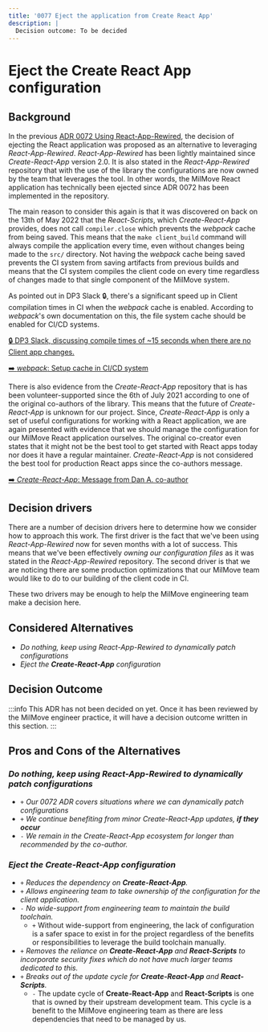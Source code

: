 ```yaml
---
title: '0077 Eject the application from Create React App'
description: |
  Decision outcome: To be decided
---
```


# Eject the Create React App configuration

<!-- **User Story:** *[ticket/issue-number]* -->

## Background

In the previous [ADR 0072 Using React-App-Rewired][adr-0072], the decision of
ejecting the React application was proposed as an alternative to leveraging
_React-App-Rewired_. _React-App-Rewired_ has been lightly maintained since
_Create-React-App_ version 2.0. It is also stated in the _React-App-Rewired_
repository that with the use of the library the configurations are now owned by
the team that leverages the tool. In other words, the MilMove React application
has technically been ejected since ADR 0072 has been implemented in the
repository.

[adr-0072]: ./0072-using-react-app-rewired.md

The main reason to consider this again is that it was discovered on back on the
13th of May 2022 that the _React-Scripts_, which _Create-React-App_ provides,
does not call `compiler.close` which prevents the *webpack* cache from being
saved. This means that the `make client_build` command will always compile the
application every time, even without changes being made to the `src/` directory.
Not having the *webpack* cache being saved prevents the CI system from saving artifacts from previous builds and means
that the CI system compiles the client code on every time regardless of changes
made to that single component of the MilMove system.

As pointed out in DP3 Slack 🔒, there's a significant speed up in Client
compilation times in CI when the *webpack* cache is enabled. According to
*webpack*'s own documentation on this, the file system cache should be enabled
for CI/CD systems.

[🔒 DP3 Slack, discussing compile times of ~15 seconds when there are no Client app changes.](https://ustcdp3.slack.com/archives/CTQQJD3G8/p1672775265604429)

[➡️  *webpack*: Setup cache in CI/CD system](https://webpack.js.org/configuration/cache/#setup-cache-in-cicd-system)

There is also evidence from the _Create-React-App_ repository that is has been
volunteer-supported since the 6th of July 2021 according to one of the original
co-authors of the library. This means that the future of _Create-React-App_ is
unknown for our project. Since, _Create-React-App_ is only a set of useful
configurations for working with a React application, we are again presented with
evidence that we should manage the configuration for our MilMove React
application ourselves. The original co-creator even states that it might not be
the best tool to get started with React apps today nor does it have a regular
maintainer. _Create-React-App_ is not considered the best tool for production
React apps since the co-authors message.

[ ➡️  _Create-React-App_: Message from Dan A. co-author](https://github.com/facebook/create-react-app/issues/11180#issuecomment-874748552)

## Decision drivers

There are a number of decision drivers here to determine how we consider how to
approach this work. The first driver is the fact that we've been using
_React-App-Rewired_ now for seven months with a lot of success. This means that
we've been effectively _owning our configuration files_ as it was stated in the
_React-App-Rewired_ repository. The second driver is that we are noticing there
are some production optimizations that our MilMove team would like to do to our
building of the client code in CI.

These two drivers may be enough to help the MilMove engineering team make a
decision here.

## Considered Alternatives

* *Do nothing, keep using React-App-Rewired to dynamically patch configurations*
* *Eject the __Create-React-App__ configuration*

## Decision Outcome

:::info
This ADR has not been decided on yet. Once it has been reviewed by the MilMove
engineer practice, it will have a decision outcome written in this section.
:::

## Pros and Cons of the Alternatives

### *Do nothing, keep using React-App-Rewired to dynamically patch configurations*

* `+` *Our 0072 ADR covers situations where we can dynamically patch
  configurations*
* `+` *We continue benefiting from minor _Create-React-App_ updates, __if they
  occur__*
* `-` *We remain in the _Create-React-App_ ecosystem for longer than recommended
  by the co-author.*

### *Eject the __Create-React-App__ configuration*

* `+` *Reduces the dependency on **Create-React-App**.*
* `+` *Allows engineering team to take ownership of the configuration for the
  client application.*
* `-` *No wide-support from engineering team to maintain the build toolchain.*
  * `+` Without wide-support from engineering, the lack of configuration is a safer
  space to exist in for the project regardless of the benefits or
  responsibilities to leverage the build toolchain manually.
* `+` *Removes the reliance on **Create-React-App** and **React-Scripts** to
  incorporate security fixes which do not have much larger teams dedicated to
  this.*
* `+` *Breaks out of the update cycle for **Create-React-App** and
  **React-Scripts**.*
  * `-` The update cycle of **Create-React-App** and **React-Scripts** is one that
  is owned by their upstream development team. This cycle is a benefit to the
  MilMove engineering team as there are less dependencies that need to be
  managed by us.
